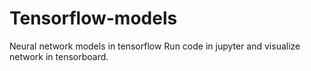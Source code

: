 # Tensorflow-models
Neural network models in tensorflow
Run code in jupyter and visualize network in tensorboard.

